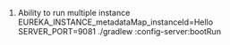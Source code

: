 1. Ability to run multiple instance
EUREKA_INSTANCE_metadataMap_instanceId=Hello SERVER_PORT=9081 ./gradlew :config-server:bootRun

